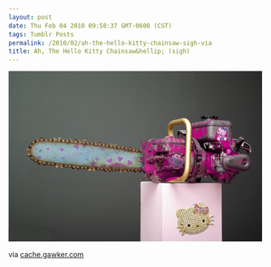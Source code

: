 ```yaml
---
layout: post
date: Thu Feb 04 2010 09:58:37 GMT-0600 (CST)
tags: Tumblr Posts
permalink: /2010/02/ah-the-hello-kitty-chainsaw-sigh-via
title: Ah, The Hello Kitty Chainsaw&hellip; (sigh)
---
```


![](/public/assets/tumblr/tumblr_kxbr1qWtZl1qa4klho1_500.jpg)

via [cache.gawker.com](http://cache.gawker.com/assets/images/4/2010/02/500x_hello-kitty-chainsaw.jpg)
